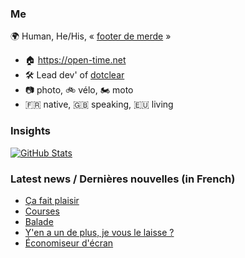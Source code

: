 ### Me

🌍 Human, He/His, « [footer de merde](https://open-time.net/post/2013/07/17/La-veritable-histoire-du-Footer-de-merde-) » 
* 🏠 https://open-time.net 
* 🛠️ Lead dev' of [dotclear](https://git.dotclear.org/dev/dotclear)
* 📷 photo, 🚲 vélo, 🏍️ moto 
* 🇫🇷 native, 🇬🇧 speaking, 🇪🇺 living

### Insights

[![GitHub Stats](https://github-readme-stats-sigma-five.vercel.app/api?username=franck-paul)](https://github.com/franck-paul)

### Latest news / Dernières nouvelles (in French)

<!-- BLOG-POST-LIST:START -->
- [Ça fait plaisir](https://open-time.net/post/2024/01/31/Ca-fait-plaisir)
- [Courses](https://open-time.net/post/2024/01/30/Courses)
- [Balade](https://open-time.net/post/2024/01/29/Balade)
- [Y&#39;en a un de plus, je vous le laisse ?](https://open-time.net/post/2024/01/28/Y-en-a-un-de-plus-je-vous-le-laisse)
- [Économiseur d&#39;écran](https://open-time.net/post/2024/01/27/Economiseur-d-ecran)
<!-- BLOG-POST-LIST:END -->
